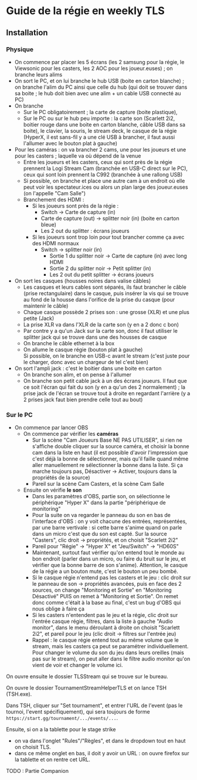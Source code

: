 # Guide de la régie en weekly TLS
## Installation
### Physique
- On commence par placer les 5 écrans (les 2 samsung pour la régie, le Viewsonic pour les casters, les 2 AOC pour les joueur.euses) ; on branche leurs alims  
- On sort le PC, et on lui branche le hub USB (boite en carton blanche) ; on branche l'alim du PC ainsi que celle du hub (qui doit se trouver dans sa boite ; le hub doit bien avec une alim + un cable USB connecté au PC)  
- On branche
  - Sur le PC obligatoirement ; la carte de capture (boite plastique),
  - Sur le PC ou sur le hub peu importe : la carte son (Scarlett 2i2, boitier rouge dans une boite en carton blanche, câble USB dans sa boite), le clavier, la souris, le stream deck, le casque de la régie (HyperX, il est sans-fil y a une clé USB à brancher, il faut aussi l'allumer avec le bouton plat à gauche)
- Pour les caméras : on va brancher 2 cams, une pour les joueurs et une pour les casters ; laquelle va où dépend de la venue
  - Entre les joueurs et les casters, ceux qui sont près de la régie prennent la Logi Stream Cam (branchée en USB-C direct sur le PC), ceux qui sont loin prennent la C992 (branchée à une rallong USB)
  - Si possible, on branche et place une autre cam à un endroit où elle peut voir les spectateur.ices ou alors un plan large des joueur.euses (on l'appelle "Cam Salle")
  - Branchement des HDMI : 
    - Si les joueurs sont près de la régie : 
      - Switch -> Carte de capture (in)
      - Carte de capture (out) -> splitter noir (in) (boite en carton bleue)
      - Les 2 out du splitter : écrans joueurs
    - Si les joueurs sont trop loin pour tout brancher comme ça avec des HDMI normaux
      - Switch -> splitter noir (in)
        - Sortie 1 du splitter noir -> Carte de capture (in) avec long HDMI
        - Sortie 2 du splitter noir -> Petit splitter (in)
        - Les 2 out du petit splitter -> écrans joueurs
- On sort les casques (housses noires dans valise câbles)
    - Les casques et leurs cables sont séparés, ils faut brancher le câble (prise rectangulaire) dans le casque, puis insérer la vis qui se trouve au fond de la housse dans l'orifice de la prise du casque (pour maintenir le câble)
    - Chaque casque possède 2 prises son : une grosse (XLR) et une plus petite (Jack)
    - La prise XLR va dans l'XLR de la carte son (y en a 2 donc c bon)
    - Par contre y a qu'un Jack sur la carte son, donc il faut utiliser le splitter jack qui se trouve dans une des housses de casque
  - On branche le câble ethernet à la box
  - On allume le casque régie (bouton plat à gauche)  
    Si possible, on le branche en USB-c avant le stream (c'est juste pour le charger, donc avec un chargeur de tel c'est bien)
- On sort l'ampli jack : c'est le boitier dans une boite en carton
  - On branche son alim, et on pense à l'allumer
  - On branche son petit cable jack à un des écrans joueurs. Il faut que ce soit l'écran qui fait du son (y en a qu'un des 2 normalement) ; la prise jack de l'écran se trouve tout à droite en regardant l'arrière (y a 2 prises jack faut bien prendre celle tout au bout)

### Sur le PC
- On commence par lancer OBS
  - On commence par vérifier les **caméras**
    - Sur la scène "Cam Joueurs Base NE PAS UTILISER", si rien ne s'affiche double cliquer sur la source caméra, et choisir la bonne cam dans la liste en haut (il est possible d'avoir l'impression que c'est déjà la bonne de sélectionner, mais qu'il faille quand même aller manuellement re sélectionner la bonne dans la liste. Si ça marche toujours pas, Désactiver -> Activer, toujours dans la propriétés de la source)
    - Pareil sur la scène Cam Casters, et la scène Cam Salle
  - Ensuite on vérifie **le son**
    - Dans les paramètres d'OBS, partie son, on sélectionne le périphérique "Hyper X" dans la partie "périphérique de monitoring"
    - Pour la suite on va regarder le panneau du son en bas de l'interface d'OBS : on y voit chacune des entrées, représentées, par une barre vertivale : si cette barre s'anime quand on parle dans un micro c'est que du son est capté. Sur la source "Casters", clic droit -> propriétés, et on choisit "Scarlett 2i2"
    - Pareil pour "Régie" -> "Hyper X" et "Jeu/Switch" -> "HD60S"
    - Maintenant, surtout faut vérifier qu'on entend tout le monde au bon endroit (parler dans un micro, ou faire du bruit sur le jeu, et vérifier que la bonne barre de son s'anime). Attention, le casque de la régie a un bouton mute, c'est le bouton un peu bombé.
    - Si le casque régie n'entend pas les casters et le jeu : clic droit sur le panneau de son -> propriétés avancées, puis en face des 2 sources, on change "Monitoring et Sortie" en "Monitoring Désactivé" PUIS on remet à "Monitoring et Sortie". On remet donc comme c'était à la base au final, c'est un bug d'OBS qui nous oblige à faire ça
    - Si les casters n'entendent pas le jeu et la régie, clic droit sur l'entrée casque régie, filtres, dans la liste à gauche "Audio monitor", dans le menu déroulant à droite on choisit "Scarlett 2i2", et pareil pour le jeu (clic droit -> filtres sur l'entrée jeu)
    - Rappel : le casque régie entend tout au même volume que le stream, mais les casters ça peut se paramétrer individuellement. Pour changer le volume du son du jeu dans leurs oreilles (mais pas sur le stream), on peut aller dans le filtre audio monitor qu'on vient de voir et changer le volume ici.

On ouvre ensuite le dossier TLSStream qui se trouve sur le bureau.

On ouvre le dossier TournamentStreamHelperTLS et on lance TSH (TSH.exe).

Dans TSH, cliquer sur "Set tournament", et entrer l'URL de l'event (pas le tournoi, l'event spécifiquement), qui sera toujours de forme `https://start.gg/tournament/.../events/...`.

Ensuite, si on a la tablette pour le stage strike
- on va dans l'onglet "Rules"/"Règles", et dans le dropdown tout en haut on choisit TLS.
- dans ce même onglet en bas, il doit y avoir un URL : on ouvre firefox sur la tablette et on rentre cet URL.

TODO : Partie Companion
